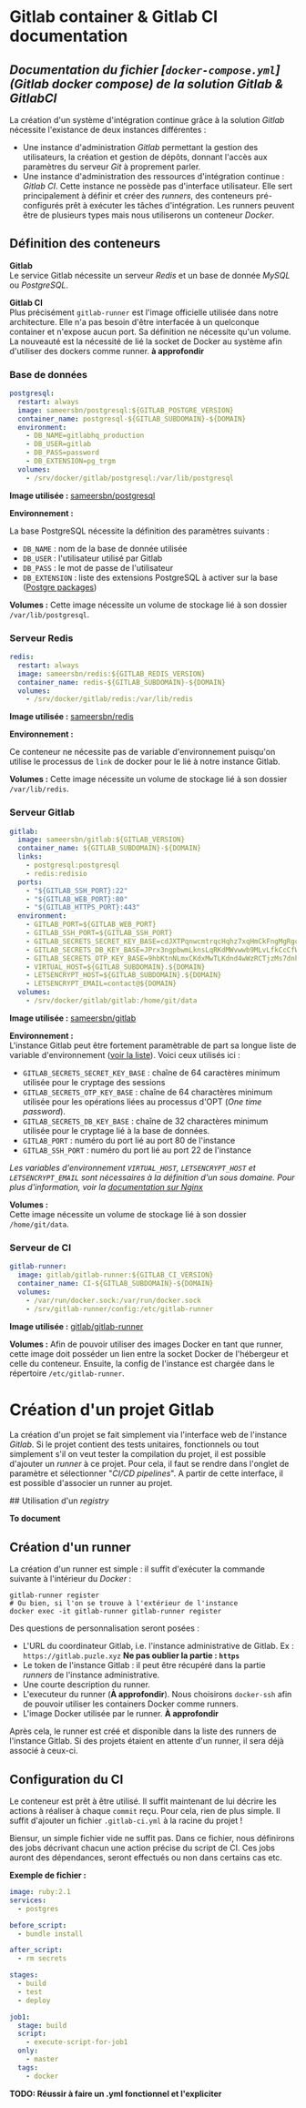 # Gitlab container & Gitlab CI documentation

_Documentation du fichier [`docker-compose.yml`](Gitlab docker compose) de la solution Gitlab & GitlabCI_
---

La création d'un système d'intégration continue grâce à la solution _Gitlab_ nécessite l'existance de deux instances différentes :
* Une instance d'administration _Gitlab_ permettant la gestion des utilisateurs, la création et gestion de dépôts, donnant l'accès aux paramètres du serveur _Git_ à proprement parler.
* Une instance d'administration des ressources d'intégration continue : _Gitlab CI_. Cette instance ne possède pas d'interface utilisateur. Elle sert principalement à définir et créer des _runners_, des conteneurs pré-configurés prêt à exécuter les tâches d'intégration.
Les runners peuvent être de plusieurs types mais nous utiliserons un conteneur _Docker_.


## Définition des conteneurs
**Gitlab**  
Le service Gitlab nécessite un serveur _Redis_ et un base de donnée _MySQL_ ou _PostgreSQL_.

**Gitlab CI**  
Plus précisément `gitlab-runner` est l'image officielle utilisée dans notre architecture. Elle n'a pas besoin d'être interfacée à un quelconque container et n'expose aucun port. Sa définition ne nécessite qu'un volume.  
La nouveauté est la nécessité de lié la socket de Docker au système afin d'utiliser des dockers comme runner. **à approfondir**

### Base de données
```yml
postgresql:
  restart: always
  image: sameersbn/postgresql:${GITLAB_POSTGRE_VERSION}
  container_name: postgresql-${GITLAB_SUBDOMAIN}-${DOMAIN}
  environment:
    - DB_NAME=gitlabhq_production
    - DB_USER=gitlab
    - DB_PASS=password
    - DB_EXTENSION=pg_trgm
  volumes:
    - /srv/docker/gitlab/postgresql:/var/lib/postgresql
```

**Image utilisée :** [sameersbn/postgresql](https://hub.docker.com/r/sameersbn/postgresql/)

**Environnement :**  

La base PostgreSQL nécessite la définition des paramètres suivants :
* `DB_NAME` : nom de la base de donnée utilisée
* `DB_USER` : l'utilisateur utilisé par Gitlab
* `DB_PASS` : le mot de passe de l'utilisateur
* `DB_EXTENSION` : liste des extensions PostgreSQL à activer sur la base ([Postgre packages](https://www.postgresql.org/docs/9.4/static/contrib.html))

**Volumes :** Cette image nécessite un volume de stockage lié à son dossier `/var/lib/postgresql`.

### Serveur Redis
```yml
redis:
  restart: always
  image: sameersbn/redis:${GITLAB_REDIS_VERSION}
  container_name: redis-${GITLAB_SUBDOMAIN}-${DOMAIN}
  volumes:
    - /srv/docker/gitlab/redis:/var/lib/redis
```

**Image utilisée :** [sameersbn/redis](https://hub.docker.com/r/sameersbn/redis/)

**Environnement :**

Ce conteneur ne nécessite pas de variable d'environnement puisqu'on utilise le processus de `link` de docker pour le lié à notre instance Gitlab.

**Volumes :** Cette image nécessite un volume de stockage lié à son dossier `/var/lib/redis`.

### Serveur Gitlab
```yml
gitlab:
  image: sameersbn/gitlab:${GITLAB_VERSION}
  container_name: ${GITLAB_SUBDOMAIN}-${DOMAIN}
  links:
    - postgresql:postgresql
    - redis:redisio
  ports:
    - "${GITLAB_SSH_PORT}:22"
    - "${GITLAB_WEB_PORT}:80"
    - "${GITLAB_HTTPS_PORT}:443"
  environment:
    - GITLAB_PORT=${GITLAB_WEB_PORT}
    - GITLAB_SSH_PORT=${GITLAB_SSH_PORT}
    - GITLAB_SECRETS_SECRET_KEY_BASE=cdJXTPqnwcmtrqcHqhz7xqHmCkFngMgRgq7wVTspVXMgq7qKvVrn47HnmxTtX4zK
    - GITLAB_SECRETS_DB_KEY_BASE=JPrx3ngpbwmLknsLqRKdMWvwwb9MLvLfkCcCfWpxVbwfJMJcvkHRKgTt9HpfmdgX
    - GITLAB_SECRETS_OTP_KEY_BASE=9hbKtnNLmxCKdxMwTLKdnd4wWzRCTjzMs7dnhpNHLCxdrhwHhj3fPVtJ7KfdFLtf
    - VIRTUAL_HOST=${GITLAB_SUBDOMAIN}.${DOMAIN}
    - LETSENCRYPT_HOST=${GITLAB_SUBDOMAIN}.${DOMAIN}
    - LETSENCRYPT_EMAIL=contact@${DOMAIN}
  volumes:
    - /srv/docker/gitlab/gitlab:/home/git/data
```

**Image utilisée :** [sameersbn/gitlab](https://hub.docker.com/r/sameersbn/gitlab/)

**Environnement :**  
L'instance Gitlab peut être fortement paramètrable de part sa longue liste de variable d'environnement ([voir la liste](https://github.com/sameersbn/docker-gitlab#available-configuration-parameters)). Voici ceux utilisés ici :
* `GITLAB_SECRETS_SECRET_KEY_BASE` : chaîne de 64 caractères minimum utilisée pour le cryptage des sessions  
* `GITLAB_SECRETS_OTP_KEY_BASE` : chaîne de 64 charactères minimum utilisée pour les opérations liées au processus d'OPT (_One time password_).
* `GITLAB_SECRETS_DB_KEY_BASE` : chaîne de 32 charactères minimum utilisée pour le cryptage lié à la base de données.
* `GITLAB_PORT` : numéro du port lié au port 80 de l'instance
* `GITLAB_SSH_PORT` : numéro du port lié au port 22 de l'instance

*Les variables d'environnement `VIRTUAL_HOST`, `LETSENCRYPT_HOST` et `LETSENCRYPT_EMAIL` sont nécessaires à la définition d'un sous domaine. Pour plus d'information, voir la [documentation sur Nginx](../blob/master/Wiki/NginxContainer.md)*

**Volumes :**  
Cette image nécessite un volume de stockage lié à son dossier `/home/git/data`.

### Serveur de CI
```yml
gitlab-runner:
  image: gitlab/gitlab-runner:${GITLAB_CI_VERSION}
  container_name: CI-${GITLAB_SUBDOMAIN}-${DOMAIN}
  volumes:
    - /var/run/docker.sock:/var/run/docker.sock
    - /srv/gitlab-runner/config:/etc/gitlab-runner
```

**Image utilisée :** [gitlab/gitlab-runner](https://hub.docker.com/r/gitlab/gitlab-runner/)

**Volumes :**
Afin de pouvoir utiliser des images Docker en tant que runner, cette image doit posséder un lien entre la socket Docker de l'hébergeur et celle du conteneur. Ensuite, la config de l'instance est chargée dans le répertoire `/etc/gitlab-runner`.

# Création d'un projet Gitlab
La création d'un projet se fait simplement via l'interface web de l'instance _Gitlab_. Si le projet contient des tests unitaires, fonctionnels ou tout simplement s'il on veut tester la compilation du projet, il est possible d'ajouter un _runner_ à ce projet. Pour cela, il faut se rendre dans l'onglet de paramètre et sélectionner "_CI/CD pipelines_". A partir de cette interface, il est possible d'associer un runner au projet.

## Utilisation d'un _registry_

**To document**

## Création d'un runner
La création d'un runner est simple : il suffit d'exécuter la commande suivante à l'intérieur du _Docker_ :
```shell
gitlab-runner register
# Ou bien, si l'on se trouve à l'extérieur de l'instance
docker exec -it gitlab-runner gitlab-runner register
```
Des questions de personnalisation seront posées :
* L'URL du coordinateur Gitlab, i.e. l'instance administrative de Gitlab. Ex : `https://gitlab.puzle.xyz`
**Ne pas oublier la partie : `https`**
* Le token de l'instance Gitlab : il peut être récupéré dans la partie _runners_ de l'instance administrative.
* Une courte description du runner.
* L'executeur du runner (**À approfondir**). Nous choisirons `docker-ssh` afin de pouvoir utiliser les containers Docker comme runners.
* L'image Docker utilisée par le runner. **À approfondir**

Après cela, le runner est créé et disponible dans la liste des runners de l'instance Gitlab. Si des projets étaient en attente d'un runner, il sera déjà associé à ceux-ci.

## Configuration du CI

Le conteneur est prêt à être utilisé. Il suffit maintenant de lui décrire les actions à réaliser à chaque `commit` reçu. Pour cela, rien de plus simple. Il suffit d'ajouter un fichier `.gitlab-ci.yml` à la racine du projet !

Biensur, un simple fichier vide ne suffit pas. Dans ce fichier, nous définirons des jobs décrivant chacun une action précise du script de CI. Ces jobs auront des dépendances, seront effectués ou non dans certains cas etc.


**Exemple de fichier :**
```yml
image: ruby:2.1
services:
  - postgres

before_script:
  - bundle install

after_script:
  - rm secrets

stages:
  - build
  - test
  - deploy

job1:
  stage: build
  script:
    - execute-script-for-job1
  only:
    - master
  tags:
    - docker
```
**TODO: Réussir à faire un .yml fonctionnel et l'expliciter**


[gitlab docker compose]:../blob/master/Setup/Gitlab&CI/docker-compose.yml
